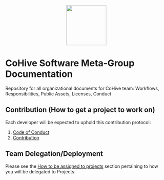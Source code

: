 <p align="center">
  <img src="https://res.cloudinary.com/dbdyc4klu/image/upload/v1690063149/Circle_Logo_Light_Text_Square_q1aowf.png" width="125"/>
</p>

# CoHive Software Meta-Group Documentation
Repository for all organizational documents for CoHive team: Workflows, Responsibilities, Public Assets, Licenses, Conduct

## Contribution (How to get a project to work on)

Each developer will be expected to uphold this contribution protocol:

1. [Code of Conduct](./CODE_OF_CONDUCT.md)
2. [Contribution](./CONTRIBUTION.md)

## Team Delegation/Deployment
Please see the [How to be assigned to projects](./CONTRIBUTION.md#How-to-Be-Assigned-to-Projects) section pertaining to how you will be delegated to Projects.
